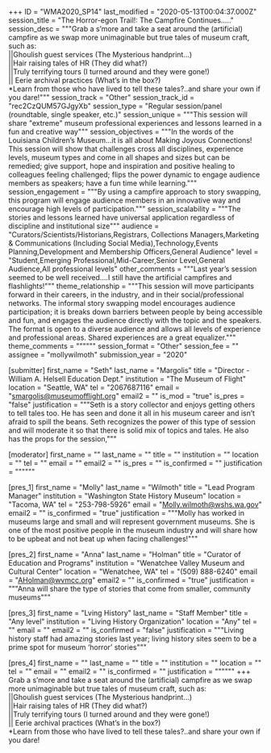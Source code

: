 +++
ID = "WMA2020_SP14"
last_modified = "2020-05-13T00:04:37.000Z"
session_title = "The Horror-egon Trail!: The Campfire Continues….."
session_desc = """Grab a s’more and take a seat around the (artificial) campfire as we swap more unimaginable but true tales of museum craft, such as:<br>||Ghoulish guest services (The Mysterious handprint…)<br>||Hair raising tales of HR (They did what?)<br>||Truly terrifying tours (I turned around and they were gone!)<br>|| Eerie archival practices (What’s in the box?)<br>*Learn from those who have lived to tell these tales?..and share your own if you dare!"""
session_track = "Other"
session_track_id = "rec2CzQUM57GJgyXb"
session_type = "Regular session/panel (roundtable, single speaker, etc.)"
session_unique = """This session will share "extreme" museum professional experiences and lessons learned in a fun and creative way"""
session_objectives = """In the words of the Louisiana Children’s Museum…it is all about Making Joyous Connections!  This session will show that challenges cross all disciplines, experience levels, museum types and come in all shapes and sizes but can be remedied; give support, hope and inspiration and positive healing to colleagues feeling challenged; flips the power dynamic to engage audience members as speakers; have a fun time while learning."""
session_engagement = """By using a campfire approach to story swapping, this program will engage audience members in an innovative way and encourage high levels of participation."""
session_scalability = """The stories and lessons learned have universal application regardless of discipline and institutional size"""
audience = "Curators/Scientists/Historians,Registrars, Collections Managers,Marketing & Communications (Including Social Media),Technology,Events Planning,Development and Membership Officers,General Audience"
level = "Student,Emerging Professional,Mid-Career,Senior Level,General Audience,All professional levels"
other_comments = """Last year’s session seemed to be well received….I still have the artificial campfires and flashlights!"""
theme_relationship = """This session will move participants forward in their careers, in the industry, and in their social/professional networks. The informal story swapping model encourages audience participation; it is breaks down barriers between people by being accessible and fun, and engages the audience directly with the topic and the speakers. The format is open to a diverse audience and allows all levels of experience and professional areas. Shared experiences are a great equalizer."""
theme_comments = """"""
session_format = "Other"
session_fee = ""
assignee = "mollywilmoth"
submission_year = "2020"

[submitter]
first_name = "Seth"
last_name = "Margolis"
title = "Director - William A. Helsell Education Dept."
institution = "The Museum of Flight"
location = "Seattle, WA"
tel = "2067687116"
email = "smargolis@museumofflight.org"
email2 = ""
is_mod = "true"
is_pres = "false"
justification = """Seth is a story collector and enjoys getting others to tell tales too. He has seen and done it all in his museum career and isn’t afraid to spill the beans. Seth recognizes the power of this type of session and will moderate it so that there is solid mix of topics and tales. He also has the props for the session,"""

[moderator]
first_name = ""
last_name = ""
title = ""
institution = ""
location = ""
tel = ""
email = ""
email2 = ""
is_pres = ""
is_confirmed = ""
justification = """"""

[pres_1]
first_name = "Molly"
last_name = "Wilmoth"
title = "Lead Program Manager"
institution = "Washington State History Museum"
location = "Tacoma, WA"
tel = "253-798-5926"
email = "Molly.wilmoth@wshs.wa.gov"
email2 = ""
is_confirmed = "true"
justification = """Molly has worked in museums large and small and will represent government museums. She is one of the most positive people in the museum industry and will share how to be upbeat and not beat up when facing challenges!"""

[pres_2]
first_name = "Anna"
last_name = "Holman"
title = "Curator of Education and Programs"
institution = "Wenatchee Valley Museum and Cultural Center"
location = "Wenatchee, WA"
tel = "(509) 888-6240"
email = "AHolman@wvmcc.org"
email2 = ""
is_confirmed = "true"
justification = """Anna will share the type of stories that come from smaller, community museums"""

[pres_3]
first_name = "Lving History"
last_name = "Staff Member"
title = "Any level"
institution = "Living History Organization"
location = "Any"
tel = ""
email = ""
email2 = ""
is_confirmed = "false"
justification = """Living history staff had amazing stories last year; living history sites seem to be a prime spot for museum ‘horror’ stories"""

[pres_4]
first_name = ""
last_name = ""
title = ""
institution = ""
location = ""
tel = ""
email = ""
email2 = ""
is_confirmed = ""
justification = """"""
+++
Grab a s’more and take a seat around the (artificial) campfire as we swap more unimaginable but true tales of museum craft, such as:<br>||Ghoulish guest services (The Mysterious handprint…)<br>||Hair raising tales of HR (They did what?)<br>||Truly terrifying tours (I turned around and they were gone!)<br>|| Eerie archival practices (What’s in the box?)<br>*Learn from those who have lived to tell these tales?..and share your own if you dare!